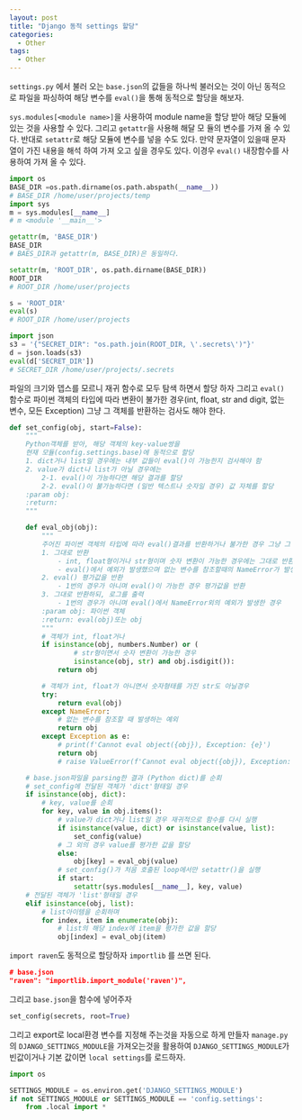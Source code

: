 ```yaml
---
layout: post
title: "Django 동적 settings 할당"
categories:
  - Other
tags:
  - Other
---
```


`settings.py` 에서 불러 오는 `base.json`의 값들을 하나씩 불러오는 것이 아닌 동적으로 파일을 파싱하여 해당 변수를 `eval()`을 통해 동적으로 할당을 해보자.

`sys.modules[<module name>]`을 사용하여 module name을 할당 받아 해당 모듈에 있는 것을 사용할 수 있다. 그리고 `getattr`을 사용해 해달 모 듈의 변수를 가져 올 수 있다. 반대로 `setattr`로 해당 모듈에 변수를 넣을 수도 있다.
만약 문자열이 있을때 문자열이 가진 내용을 해석 하여 가져 오고 싶을 경우도 있다. 이경우 `eval()` 내장함수를 사용하여 가져 올 수 있다.
```python
import os
BASE_DIR =os.path.dirname(os.path.abspath(__name__))
# BASE_DIR /home/user/projects/temp
import sys 
m = sys.modules[__name__]
# m <module '__main__'>

getattr(m, 'BASE_DIR')
BASE_DIR
# BAES_DIR과 getattr(m, BASE_DIR)은 동일하다.

setattr(m, 'ROOT_DIR', os.path.dirname(BASE_DIR))
ROOT_DIR
# ROOT_DIR /home/user/projects

s = 'ROOT_DIR'
eval(s)
# ROOT_DIR /home/user/projects

import json
s3 = '{"SECRET_DIR": "os.path.join(ROOT_DIR, \'.secrets\')"}'
d = json.loads(s3)
eval(d['SECRET_DIR'])
# SECRET_DIR /home/user/projects/.secrets
```

파일의 크기와 뎁스를 모르니 재귀 함수로 모두 탐색 하면서 할당 하자
그리고 `eval()` 함수로 파이썬 객체의 타입에 따라 변환이 불가한 경우(int, float, str and digit, 없는 변수, 모든 Exception) 그냥 그 객체를 반환하는 검사도 해야 한다.
```python
def set_config(obj, start=False):
    """
    Python객체를 받아, 해당 객체의 key-value쌍을
    현재 모듈(config.settings.base)에 동적으로 할당
    1. dict거나 list일 경우에는 내부 값들이 eval()이 가능한지 검사해야 함
    2. value가 dict나 list가 아닐 경우에는
        2-1. eval()이 가능하다면 해당 결과를 할당
        2-2. eval()이 불가능하다면 (일반 텍스트나 숫자일 경우) 값 자체를 할당
    :param obj:
    :return:
    """

    def eval_obj(obj):
        """
        주어진 파이썬 객체의 타입에 따라 eval()결과를 반환하거나 불가한 경우 그냥 그 객체를 반환
        1. 그대로 반환
            - int, float형이거나 str형이며 숫자 변환이 가능한 경우에는 그대로 반환
            - eval()에서 예외가 발생했으며 없는 변수를 참조할때의 NameError가 발생한 경우
        2. eval() 평가값을 반환
            - 1번의 경우가 아니며 eval()이 가능한 경우 평가값을 반환
        3. 그대로 반환하되, 로그를 출력
            - 1번의 경우가 아니며 eval()에서 NameError외의 예외가 발생한 경우
        :param obj: 파이썬 객체
        :return: eval(obj)또는 obj
        """
        # 객체가 int, float거나
        if isinstance(obj, numbers.Number) or (
                # str형이면서 숫자 변환이 가능한 경우
                isinstance(obj, str) and obj.isdigit()):
            return obj

        # 객체가 int, float가 아니면서 숫자형태를 가진 str도 아닐경우
        try:
            return eval(obj)
        except NameError:
            # 없는 변수를 참조할 때 발생하는 예외
            return obj
        except Exception as e:
            # print(f'Cannot eval object({obj}), Exception: {e}')
            return obj
            # raise ValueError(f'Cannot eval object({obj}), Exception: {e}')

    # base.json파일을 parsing한 결과 (Python dict)를 순회
    # set_config에 전달된 객체가 'dict'형태일 경우
    if isinstance(obj, dict):
        # key, value를 순회
        for key, value in obj.items():
            # value가 dict거나 list일 경우 재귀적으로 함수를 다시 실행
            if isinstance(value, dict) or isinstance(value, list):
                set_config(value)
            # 그 외의 경우 value를 평가한 값을 할당
            else:
                obj[key] = eval_obj(value)
            # set_config()가 처음 호출된 loop에서만 setattr()을 실행
            if start:
                setattr(sys.modules[__name__], key, value)
    # 전달된 객체가 'list'형태일 경우
    elif isinstance(obj, list):
        # list아이템을 순회하며
        for index, item in enumerate(obj):
            # list의 해당 index에 item을 평가한 값을 할당
            obj[index] = eval_obj(item)

```

`import raven`도 동적으로 할당하자 `importlib` 를 쓰면 된다.
```json
# base.json
"raven": "importlib.import_module('raven')",
```
그리고 `base.json`을 함수에 넣어주자
```python
set_config(secrets, root=True)
```

그리고 export로 local환경 변수를 지정해 주는것을 자동으로 하게 만들자
`manage.py`의 `DJANGO_SETTINGS_MODULE`을 가져오는것을 활용하여 `DJANGO_SETTINGS_MODULE`가 빈값이거나 기본 값이면 `local settings`를 로드하자.
```python
import os

SETTINGS_MODULE = os.environ.get('DJANGO_SETTINGS_MODULE')
if not SETTINGS_MODULE or SETTINGS_MODULE == 'config.settings':
    from .local import *

```